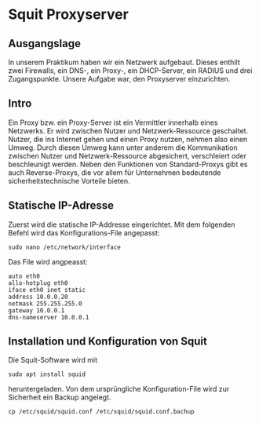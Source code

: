 # Squit Proxyserver

## Ausgangslage

In unserem Praktikum haben wir ein Netzwerk aufgebaut. Dieses enthilt zwei Firewalls, ein DNS-, ein Proxy-, ein DHCP-Server, ein RADIUS und drei Zugangspunkte. Unsere Aufgabe war, den Proxyserver einzurichten.

## Intro

Ein Proxy bzw. ein Proxy-Server ist ein Vermittler innerhalb eines Netzwerks. Er wird zwischen Nutzer und Netzwerk-Ressource geschaltet. Nutzer, die ins Internet gehen und einen Proxy nutzen, nehmen also einen Umweg. Durch diesen Umweg kann unter anderem die Kommunikation zwischen Nutzer und Netzwerk-Ressource abgesichert, verschleiert oder beschleunigt werden. Neben den Funktionen von Standard-Proxys gibt es auch Reverse-Proxys, die vor allem für Unternehmen bedeutende sicherheitstechnische Vorteile bieten.

## Statische IP-Adresse

Zuerst wird die statische IP-Addresse eingerichtet. Mit dem folgenden Befehl wird das Konfigurations-File angepasst:

`sudo nano /etc/network/interface`

Das File wird angpeasst:

```
auto eth0
allo-hotplug eth0
iface eth0 inet static
address 10.0.0.20
netmask 255.255.255.0
gateway 10.0.0.1
dns-nameserver 10.0.0.1
```

## Installation und Konfiguration von Squit

Die Squit-Software wird mit 

`sudo apt install squid`

heruntergeladen.
Von dem ursprüngliche Konfiguration-File wird zur Sicherheit ein Backup angelegt.

`cp /etc/squid/squid.conf /etc/squid/squid.conf.bachup`
